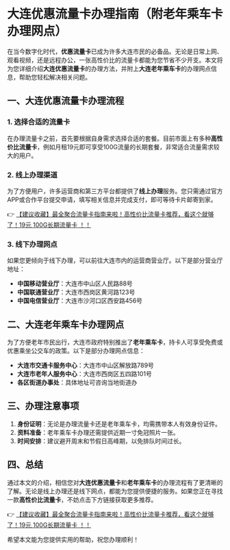 # 大连优惠流量卡办理指南（附老年乘车卡办理网点）

在当今数字化时代，**优惠流量卡**已成为许多大连市民的必备品。无论是日常上网、观看视频，还是远程办公，一张高性价比的流量卡都能为您节省不少开支。本文将为您详细介绍**大连优惠流量卡**的办理方法，并附上**大连老年乘车卡**的办理网点信息，帮助您轻松解决相关问题。

## 一、大连优惠流量卡办理流程

### 1. 选择合适的流量卡
在办理流量卡之前，首先要根据自身需求选择合适的套餐。目前市面上有多种**高性价比流量卡**，例如月租19元即可享受100G流量的长期套餐，非常适合流量需求较大的用户。

### 2. 线上办理渠道
为了方便用户，许多运营商和第三方平台都提供了**线上办理**服务。您只需通过官方APP或合作平台提交申请，填写相关信息并完成支付，即可等待卡片邮寄到家。

👉 [【建议收藏】最全聚合流量卡指南来啦！高性价比流量卡推荐，看这个就够了！19元 100G长期流量卡 ！！](https://bit.ly/Liuliangka)

### 3. 线下办理网点
如果您更倾向于线下办理，可以前往大连市内的运营商营业厅。以下是部分营业厅地址：
- **中国移动营业厅**：大连市中山区人民路88号
- **中国联通营业厅**：大连市西岗区黄河路123号
- **中国电信营业厅**：大连市沙河口区西安路456号

## 二、大连老年乘车卡办理网点

为了方便老年市民出行，大连市政府特别推出了**老年乘车卡**，持卡人可享受免费或优惠乘坐公交车的政策。以下是部分办理网点信息：
- **大连市交通卡服务中心**：大连市中山区解放路789号
- **大连市老年人服务中心**：大连市西岗区五四路101号
- **各区街道办事处**：具体地址可咨询当地街道办

## 三、办理注意事项

1. **身份证明**：无论是办理流量卡还是老年乘车卡，均需携带本人有效身份证件。
2. **资料准备**：老年乘车卡办理还需提供近期一寸免冠照片一张。
3. **时间安排**：建议避开周末和节假日高峰期，以免排队时间过长。

## 四、总结

通过本文的介绍，相信您对**大连优惠流量卡**和**老年乘车卡**的办理流程有了更清晰的了解。无论是线上办理还是线下网点，都能为您提供便捷的服务。如果您正在寻找一款**高性价比流量卡**，不妨点击下方链接获取更多推荐。

👉 [【建议收藏】最全聚合流量卡指南来啦！高性价比流量卡推荐，看这个就够了！19元 100G长期流量卡 ！！](https://bit.ly/Liuliangka)

希望本文能为您提供实用的帮助，祝您办理顺利！